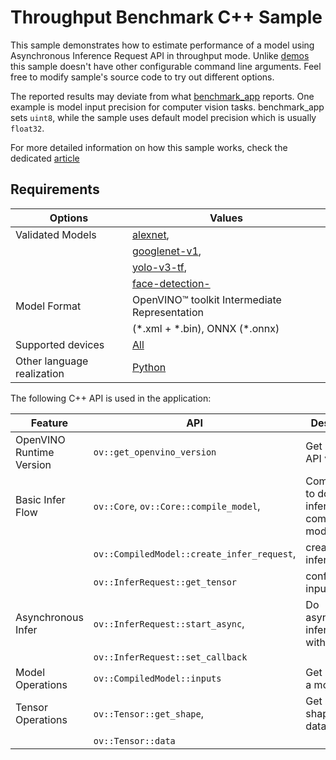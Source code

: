 # Throughput Benchmark C++ Sample

This sample demonstrates how to estimate performance of a model using Asynchronous Inference Request API in throughput mode. Unlike [demos](https://docs.openvino.ai/2023.2/omz_demos.html) this sample doesn't have other configurable command line arguments. Feel free to modify sample's source code to try out different options.

The reported results may deviate from what [benchmark_app](https://docs.openvino.ai/2023.2/openvino_inference_engine_samples_benchmark_app_README.html) reports. One example is model input precision for computer vision tasks. benchmark_app sets ``uint8``, while the sample uses default model precision which is usually ``float32``.

For more detailed information on how this sample works, check the dedicated [article](https://docs.openvino.ai/2023.2/openvino_inference_engine_samples_throughput_benchmark_README.html)

## Requirements

| Options                     | Values                                                                                                                         |
| ----------------------------| -------------------------------------------------------------------------------------------------------------------------------|
| Validated Models            | [alexnet](https://docs.openvino.ai/nightly/omz_models_model_alexnet.html),                                                     |
|                             | [googlenet-v1](https://docs.openvino.ai/nightly/omz_models_model_googlenet_v1.html),                                           |
|                             | [yolo-v3-tf](https://docs.openvino.ai/nightly/omz_models_model_yolo_v3_tf.html),                                               |
|                             | [face-detection-](https://docs.openvino.ai/nightly/omz_models_model_face_detection_0200.html)                                  |
| Model Format                | OpenVINO™ toolkit Intermediate Representation                                                                                  |
|                             | (\*.xml + \*.bin), ONNX (\*.onnx)                                                                                              |
| Supported devices           | [All](https://docs.openvino.ai/2023.2/openvino_docs_OV_UG_supported_plugins_Supported_Devices.html)                            |
| Other language realization  | [Python](https://docs.openvino.ai/2023.2/openvino_inference_engine_ie_bridges_python_sample_throughput_benchmark_README.html)  |

The following C++ API is used in the application:

| Feature                  | API                                          | Description                                  |
| -------------------------| ---------------------------------------------|----------------------------------------------|
| OpenVINO Runtime Version | ``ov::get_openvino_version``                 | Get Openvino API version.                    |
| Basic Infer Flow         | ``ov::Core``, ``ov::Core::compile_model``,   | Common API to do inference: compile a model, |
|                          | ``ov::CompiledModel::create_infer_request``, | create an infer request,                     |
|                          | ``ov::InferRequest::get_tensor``             | configure input tensors.                     |
| Asynchronous Infer       | ``ov::InferRequest::start_async``,           | Do asynchronous inference with callback.     |
|                          | ``ov::InferRequest::set_callback``           |                                              |
| Model Operations         | ``ov::CompiledModel::inputs``                | Get inputs of a model.                       |
| Tensor Operations        | ``ov::Tensor::get_shape``,                   | Get a tensor shape and its data.             |
|                          | ``ov::Tensor::data``                         |                                              |


